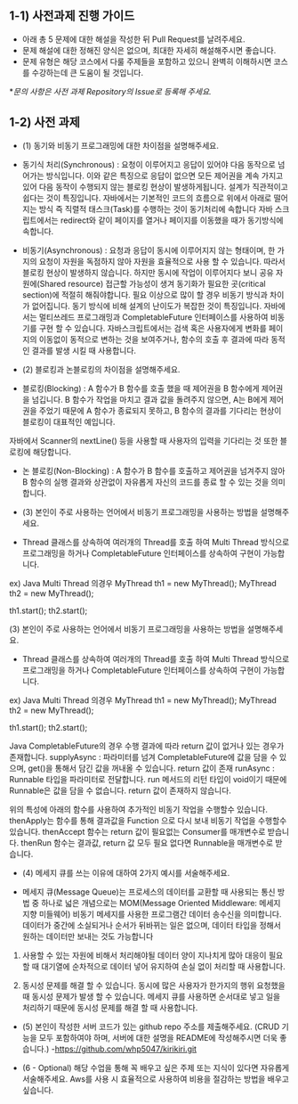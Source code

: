 ## 1-1) 사전과제 진행 가이드

- 아래 총 5 문제에 대한 해설을 작성한 뒤 Pull Request를 날려주세요.
- 문제 해설에 대한 정해진 양식은 없으며, 최대한 자세히 해설해주시면 좋습니다.
- 문제 유형은 해당 코스에서 다룰 주제들을 포함하고 있으니 완벽히 이해하시면 코스를 수강하는데 큰 도움이 될 것입니다.

**문의 사항은 사전 과제 Repository의 Issue로 등록해 주세요.*
  


## 1-2) 사전 과제

- (1) 동기와 비동기 프로그래밍에 대한 차이점을 설명해주세요.

- 동기식 처리(Synchronous) :  요청이 이루어지고 응답이 있어야 다음 동작으로 넘어가는 방식입니다. 
이와 같은 특징으로 응답이 없으면 모든 제어권을 계속 가지고 있어 다음 동작이 수행되지 않는 블로킹 현상이 발생하게됩니다. 설계가 직관적이고 쉽다는 것이 특징입니다.
자바에서는 기본적인 코드의 흐름으로 위에서 아래로 떨어지는 방식 즉 직렬적 태스크(Task)를 수행하는 것이 동기처리에 속합니다
자바 스크립트에서는 redirect와 같이 페이지를 열거나 페이지를 이동했을 때가 동기방식에 속합니다.

- 비동기(Asynchronous) : 요청과 응답이 동시에 이루어지지 않는 형태이며, 한 가지의 요청이 자원을 독점하지 않아 자원을 효율적으로 사용 할 수 있습니다. 따라서 블로킹 현상이 발생하지 않습니다.
 하지만 동시에 작업이 이루어지다 보니 공유 자원에(Shared resource) 접근할 가능성이 생겨 동기화가 필요한 곳(critical section)에 적절히 해줘야합니다. 필요 이상으로 많이 할 경우 비동기 방식과 차이가 없어집니다.
동기 방식에 비해 설계의 난이도가 복잡한 것이 특징입니다.
자바에서는 멀티쓰레드 프로그래밍과 CompletableFuture 인터페이스를 사용하여 비동기를 구현 할 수 있습니다.
자바스크립트에서는 검색 혹은 사용자에게 변화를 페이지의 이동없이 동적으로 변하는 것을 보여주거나, 함수의 호출 후 결과에 따라 동적인 결과를 발생 시킬 때 사용합니다.

- (2) 블로킹과 논블로킹의 차이점을 설명해주세요.

- 블로킹(Blocking) : A 함수가 B 함수를 호출 했을 때 제어권을 B 함수에게 제어권을 넘깁니다.
B 함수가 작업을 마치고 결과 값을 돌려주지 않으면, A는 B에게 제어권을 주었기 때문에 A 함수가 종료되지 못하고, B 함수의 결과를 기다리는 현상이 블로킹이 대표적인 예입니다.

자바에서 Scanner의 nextLine()  등을 사용할 때 사용자의 입력을 기다리는 것 또한 블로킹에 해당합니다.

- 논 블로킹(Non-Blocking) : A 함수가 B 함수를 호출하고 제어권을 넘겨주지 않아 B 함수의 실행 결과와 상관없이
자유롭게 자신의 코드를 종료 할 수 있는 것을 의미합니다.


- (3) 본인이 주로 사용하는 언어에서 비동기 프로그래밍을 사용하는 방법을 설명해주세요.

- Thread 클래스를 상속하여 여러개의 Thread를 호출 하여 Multi Thread 방식으로 프로그래밍을 하거나
CompletableFuture 인터페이스를 상속하여 구현이 가능합니다.

ex) Java Multi Thread 의경우 
MyThread th1 = new MyThread();
MyThread th2 = new MyThread();
		
th1.start();
th2.start(); 

(3) 본인이 주로 사용하는 언어에서 비동기 프로그래밍을 사용하는 방법을 설명해주세요.

- Thread 클래스를 상속하여 여러개의 Thread를 호출 하여 Multi Thread 방식으로 프로그래밍을 하거나
CompletableFuture 인터페이스를 상속하여 구현이 가능합니다.

ex) Java Multi Thread 의경우 
MyThread th1 = new MyThread();
MyThread th2 = new MyThread();
		
th1.start();
th2.start(); 

Java CompletableFuture의 경우 수행 결과에 따라 return 값이 없거나 있는 경우가 존재합니다.
supplyAsync : 파라미터를 넘겨 CompletableFuture에 값을 담을 수 있으며, get()을 통해서 담긴 값을 꺼내올 수 있습니다. return 값이 존재
runAsync : Runnable 타입을 파라미터로 전달합니다.  run 메서드의 리턴 타입이 void이기 때문에 Runnable은 값을 담을 수 없습니다. return 값이 존재하지 않습니다.

위의 특성에 아래의 함수를 사용하여 추가적인 비동기 작업을 수행할수 있습니다.
thenApply는 함수를 통해 결과값을 Function 으로 다시 보내 비동기 작업을 수행할수 있습니다.
thenAccept 함수는 return 값이 필요없는 Consumer를 매개변수로 받습니다.
thenRun 함수는 결과값, return 값 모두 필요 없다면 Runnable을 매개변수로 받습니다.

- (4) 메세지 큐를 쓰는 이유에 대하여 2가지 예시를 서술해주세요.

- 메세지 큐(Message Queue)는 프로세스의 데이터를 교환할 때 사용되는 통신 방법 중 하나로 넓은 개념으로는 
MOM(Message Oriented Middleware: 메세지 지향 미들웨어) 비동기 메세지를 사용한 프로그램간 데이터 송수신을 
의미합니다. 데이터가 중간에 소실되거나 순서가 뒤바뀌는 일은 없으며, 데이터 타입을 정해서 원하는 데이터만 보내는 것도 가능합니다

1) 사용할 수 있는 자원에 비해서 처리해야될 데이터 양이 지나치게 많아 대응이 필요할 때 대기열에 순차적으로 데이터 넣어 유지하여 손실 없이 처리할 때 사용합니다.

2) 동시성 문제를 해결 할 수 있습니다. 동시에 많은 사용자가 한가지의 행위 요청했을 때 동시성 문제가 발생 할 수 있습니다. 메세지 큐를 사용하면 순서대로 넣고 일을 처리하기 때문에 동시성 문제를 해결 할 때 사용합니다.

- (5) 본인이 작성한 서버 코드가 있는 github repo 주소를 제출해주세요. (CRUD 기능을 모두 포함하여야 하며, 서버에 대한 설명을 README에 작성해주시면 더욱 좋습니다.) 
-https://github.com/whp5047/kirikiri.git


- (6 - Optional) 해당 수업을 통해 꼭 배우고 싶은 주제 또는 지식이 있다면 자유롭게 서술해주세요.
Aws를 사용 시 효율적으로 사용하여 비용을 절감하는 방법을 배우고 싶습니다.
